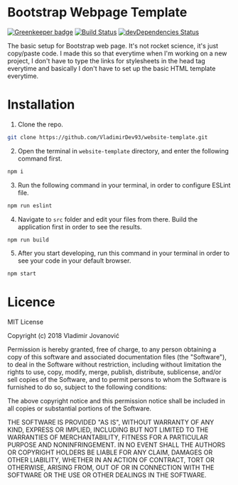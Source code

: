 # Bootstrap Webpage Template

[![Greenkeeper badge](https://badges.greenkeeper.io/VladimirDev93/Website-Template.svg)](https://greenkeeper.io/) 
[![Build Status](https://travis-ci.org/VladimirDev93/Website-Template.svg?branch=master)](https://travis-ci.org/VladimirDev93/Website-Template)
[![devDependencies Status](https://david-dm.org/VladimirDev93/Website-Template/dev-status.svg)](https://david-dm.org/VladimirDev93/Website-Template?type=dev)

The basic setup for Bootstrap web page. It's not rocket science, it's just copy/paste code. I made this so that everytime when I'm working on a new project, I don't have to type the links for stylesheets in the head tag everytime and basically I don't have to set up the basic HTML template everytime.

# Installation

1. Clone the repo.
```bash
git clone https://github.com/VladimirDev93/website-template.git
```

2. Open the terminal in ``website-template`` directory, and enter the following command first.
```bash
npm i 
```

3. Run the following command in your terminal, in order to configure ESLint file.
```bash
npm run eslint
```

4. Navigate to `src` folder and edit your files from there. Build the application first in order to see the results.
```bash
npm run build
```

5. After you start developing, run this command in your terminal in order to see your code in your default browser.
```bash
npm start
```
# Licence

MIT License

Copyright (c) 2018 Vladimir Jovanović

Permission is hereby granted, free of charge, to any person obtaining a copy of this software and associated documentation files (the "Software"), to deal in the Software without restriction, including without limitation the rights to use, copy, modify, merge, publish, distribute, sublicense, and/or sell copies of the Software, and to permit persons to whom the Software is furnished to do so, subject to the following conditions:

The above copyright notice and this permission notice shall be included in all copies or substantial portions of the Software.

THE SOFTWARE IS PROVIDED "AS IS", WITHOUT WARRANTY OF ANY KIND, EXPRESS OR IMPLIED, INCLUDING BUT NOT LIMITED TO THE WARRANTIES OF MERCHANTABILITY, FITNESS FOR A PARTICULAR PURPOSE AND NONINFRINGEMENT. IN NO EVENT SHALL THE AUTHORS OR COPYRIGHT HOLDERS BE LIABLE FOR ANY CLAIM, DAMAGES OR OTHER LIABILITY, WHETHER IN AN ACTION OF CONTRACT, TORT OR OTHERWISE, ARISING FROM, OUT OF OR IN CONNECTION WITH THE SOFTWARE OR THE USE OR OTHER DEALINGS IN THE SOFTWARE.
